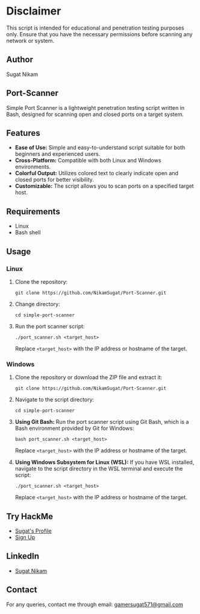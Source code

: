 # Disclaimer

This script is intended for educational and penetration testing purposes only. Ensure that you have the necessary permissions before scanning any network or system.

## Author
Sugat Nikam

## Port-Scanner
Simple Port Scanner is a lightweight penetration testing script written in Bash, designed for scanning open and closed ports on a target system.

## Features
- **Ease of Use:** Simple and easy-to-understand script suitable for both beginners and experienced users.
- **Cross-Platform:** Compatible with both Linux and Windows environments.
- **Colorful Output:** Utilizes colored text to clearly indicate open and closed ports for better visibility.
- **Customizable:** The script allows you to scan ports on a specified target host.

## Requirements
- Linux
- Bash shell

## Usage
### Linux
1. Clone the repository:
   ```
   git clone https://github.com/NikamSugat/Port-Scanner.git
   ```

2. Change directory:
   ```
   cd simple-port-scanner
   ```

3. Run the port scanner script:
   ```
   ./port_scanner.sh <target_host>
   ```
   Replace `<target_host>` with the IP address or hostname of the target.

### Windows
1. Clone the repository or download the ZIP file and extract it:
   ```
   git clone https://github.com/NikamSugat/Port-Scanner.git
   ```

2. Navigate to the script directory:
   ```
   cd simple-port-scanner
   ```

3. **Using Git Bash:**
   Run the port scanner script using Git Bash, which is a Bash environment provided by Git for Windows:
   ```
   bash port_scanner.sh <target_host>
   ```
   Replace `<target_host>` with the IP address or hostname of the target.

4. **Using Windows Subsystem for Linux (WSL):**
   If you have WSL installed, navigate to the script directory in the WSL terminal and execute the script:
   ```
   ./port_scanner.sh <target_host>
   ```
   Replace `<target_host>` with the IP address or hostname of the target.

## Try HackMe
- [Sugat's Profile](https://tryhackme.com/p/Sugat)
- [Sign Up](https://tryhackme.com/signup?referrer=64a0497046d494005461436c)

## LinkedIn 
- [Sugat Nikam](https://www.linkedin.com/in/nikamsugat)

## Contact
For any queries, contact me through email: [gamersugat571@gmail.com](mailto:gamersugat571@gmail.com)
